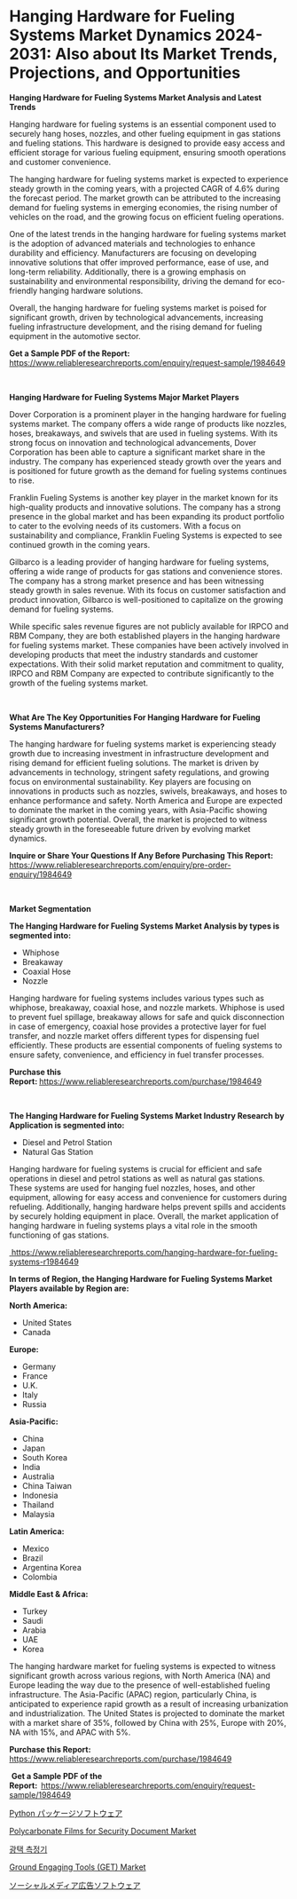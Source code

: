 <p><h1>Hanging Hardware for Fueling Systems Market Dynamics 2024-2031: Also about Its Market Trends, Projections, and Opportunities</h1></p><p><strong>Hanging Hardware for Fueling Systems Market Analysis and Latest Trends</strong></p>
<p><p>Hanging hardware for fueling systems is an essential component used to securely hang hoses, nozzles, and other fueling equipment in gas stations and fueling stations. This hardware is designed to provide easy access and efficient storage for various fueling equipment, ensuring smooth operations and customer convenience.</p><p>The hanging hardware for fueling systems market is expected to experience steady growth in the coming years, with a projected CAGR of 4.6% during the forecast period. The market growth can be attributed to the increasing demand for fueling systems in emerging economies, the rising number of vehicles on the road, and the growing focus on efficient fueling operations.</p><p>One of the latest trends in the hanging hardware for fueling systems market is the adoption of advanced materials and technologies to enhance durability and efficiency. Manufacturers are focusing on developing innovative solutions that offer improved performance, ease of use, and long-term reliability. Additionally, there is a growing emphasis on sustainability and environmental responsibility, driving the demand for eco-friendly hanging hardware solutions.</p><p>Overall, the hanging hardware for fueling systems market is poised for significant growth, driven by technological advancements, increasing fueling infrastructure development, and the rising demand for fueling equipment in the automotive sector.</p></p>
<p><strong>Get a Sample PDF of the Report:&nbsp;</strong> <a href="https://www.reliableresearchreports.com/enquiry/request-sample/1984649">https://www.reliableresearchreports.com/enquiry/request-sample/1984649</a></p>
<p>&nbsp;</p>
<p><strong>Hanging Hardware for Fueling Systems Major Market Players</strong></p>
<p><p>Dover Corporation is a prominent player in the hanging hardware for fueling systems market. The company offers a wide range of products like nozzles, hoses, breakaways, and swivels that are used in fueling systems. With its strong focus on innovation and technological advancements, Dover Corporation has been able to capture a significant market share in the industry. The company has experienced steady growth over the years and is positioned for future growth as the demand for fueling systems continues to rise.</p><p>Franklin Fueling Systems is another key player in the market known for its high-quality products and innovative solutions. The company has a strong presence in the global market and has been expanding its product portfolio to cater to the evolving needs of its customers. With a focus on sustainability and compliance, Franklin Fueling Systems is expected to see continued growth in the coming years.</p><p>Gilbarco is a leading provider of hanging hardware for fueling systems, offering a wide range of products for gas stations and convenience stores. The company has a strong market presence and has been witnessing steady growth in sales revenue. With its focus on customer satisfaction and product innovation, Gilbarco is well-positioned to capitalize on the growing demand for fueling systems.</p><p>While specific sales revenue figures are not publicly available for IRPCO and RBM Company, they are both established players in the hanging hardware for fueling systems market. These companies have been actively involved in developing products that meet the industry standards and customer expectations. With their solid market reputation and commitment to quality, IRPCO and RBM Company are expected to contribute significantly to the growth of the fueling systems market.</p></p>
<p>&nbsp;</p>
<p><strong>What Are The Key Opportunities For Hanging Hardware for Fueling Systems Manufacturers?</strong></p>
<p><p>The hanging hardware for fueling systems market is experiencing steady growth due to increasing investment in infrastructure development and rising demand for efficient fueling solutions. The market is driven by advancements in technology, stringent safety regulations, and growing focus on environmental sustainability. Key players are focusing on innovations in products such as nozzles, swivels, breakaways, and hoses to enhance performance and safety. North America and Europe are expected to dominate the market in the coming years, with Asia-Pacific showing significant growth potential. Overall, the market is projected to witness steady growth in the foreseeable future driven by evolving market dynamics.</p></p>
<p><strong>Inquire or Share Your Questions If Any Before Purchasing This Report:</strong> <a href="https://www.reliableresearchreports.com/enquiry/pre-order-enquiry/1984649">https://www.reliableresearchreports.com/enquiry/pre-order-enquiry/1984649</a></p>
<p>&nbsp;</p>
<p><strong>Market Segmentation</strong></p>
<p><strong>The Hanging Hardware for Fueling Systems Market Analysis by types is segmented into:</strong></p>
<p><ul><li>Whiphose</li><li>Breakaway</li><li>Coaxial Hose</li><li>Nozzle</li></ul></p>
<p><p>Hanging hardware for fueling systems includes various types such as whiphose, breakaway, coaxial hose, and nozzle markets. Whiphose is used to prevent fuel spillage, breakaway allows for safe and quick disconnection in case of emergency, coaxial hose provides a protective layer for fuel transfer, and nozzle market offers different types for dispensing fuel efficiently. These products are essential components of fueling systems to ensure safety, convenience, and efficiency in fuel transfer processes.</p></p>
<p><strong>Purchase this Report:&nbsp;</strong><a href="https://www.reliableresearchreports.com/purchase/1984649">https://www.reliableresearchreports.com/purchase/1984649</a></p>
<p>&nbsp;</p>
<p><strong>The Hanging Hardware for Fueling Systems Market Industry Research by Application is segmented into:</strong></p>
<p><ul><li>Diesel and Petrol Station</li><li>Natural Gas Station</li></ul></p>
<p><p>Hanging hardware for fueling systems is crucial for efficient and safe operations in diesel and petrol stations as well as natural gas stations. These systems are used for hanging fuel nozzles, hoses, and other equipment, allowing for easy access and convenience for customers during refueling. Additionally, hanging hardware helps prevent spills and accidents by securely holding equipment in place. Overall, the market application of hanging hardware in fueling systems plays a vital role in the smooth functioning of gas stations.</p></p>
<p><a href="https://www.reliableresearchreports.com/hanging-hardware-for-fueling-systems-r1984649">&nbsp;https://www.reliableresearchreports.com/hanging-hardware-for-fueling-systems-r1984649</a></p>
<p><strong>In terms of Region, the Hanging Hardware for Fueling Systems Market Players available by Region are:</strong></p>
<p>
    <p> <strong> North America: </strong>
        <ul>
            <li>United States</li>
            <li>Canada</li>
        </ul>
        </p> 
    <p> <strong> Europe: </strong>
        <ul>
            <li>Germany</li>
            <li>France</li>
            <li>U.K.</li>
            <li>Italy</li>
            <li>Russia</li>
        </ul>
        </p> 
    <p> <strong> Asia-Pacific: </strong>
        <ul>
            <li>China</li>
            <li>Japan</li>
            <li>South Korea</li>
            <li>India</li>
            <li>Australia</li>
            <li>China Taiwan</li>
            <li>Indonesia</li>
            <li>Thailand</li>
            <li>Malaysia</li>
        </ul>
        </p> 
    <p> <strong> Latin America: </strong>
        <ul>
            <li>Mexico</li>
            <li>Brazil</li>
            <li>Argentina Korea</li>
            <li>Colombia</li>
        </ul>
        </p> 
    <p> <strong> Middle East & Africa: </strong>
        <ul>
            <li>Turkey</li>
            <li>Saudi</li>
            <li>Arabia</li>
            <li>UAE</li>
            <li>Korea</li>
        </ul>
    </p>
    </p>
<p><p>The hanging hardware market for fueling systems is expected to witness significant growth across various regions, with North America (NA) and Europe leading the way due to the presence of well-established fueling infrastructure. The Asia-Pacific (APAC) region, particularly China, is anticipated to experience rapid growth as a result of increasing urbanization and industrialization. The United States is projected to dominate the market with a market share of 35%, followed by China with 25%, Europe with 20%, NA with 15%, and APAC with 5%.</p></p>
<p><strong>Purchase this Report: </strong><a href="https://www.reliableresearchreports.com/purchase/1984649">https://www.reliableresearchreports.com/purchase/1984649</a></p>
<p>&nbsp;<strong>Get a Sample PDF of the Report:&nbsp;&nbsp;</strong><a href="https://www.reliableresearchreports.com/enquiry/request-sample/1984649">https://www.reliableresearchreports.com/enquiry/request-sample/1984649</a></p>
<p><strong></strong></p>
<p><p><a href="https://github.com/nemesis2824/Market-Research-Report-List-1/blob/main/144532145364.md">Python パッケージソフトウェア</a></p><p><a href="https://issuu.com/reportprime-2/docs/polycarbonate-films-for-security-document-market-s">Polycarbonate Films for Security Document Market</a></p><p><a href="https://github.com/chupp85/Market-Research-Report-List-1/blob/main/363259241466.md">광택 측정기</a></p><p><a href="https://github.com/kufem1/Market-Research-Report-List-2/blob/main/ground-engaging-tools-get-market.md">Ground Engaging Tools (GET) Market</a></p><p><a href="https://github.com/CieloStamm/Market-Research-Report-List-1/blob/main/659446145365.md">ソーシャルメディア広告ソフトウェア</a></p></p>